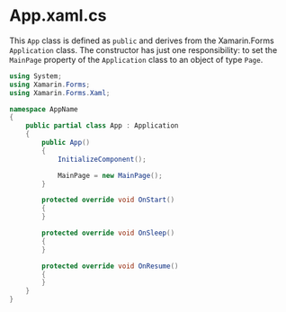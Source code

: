 # App.xaml.cs

This `App` class is defined as `public` and derives from the Xamarin.Forms `Application` class.
The constructor has just one responsibility: to set the `MainPage` property of the `Application` class to an object of type `Page`.

```cs
using System;
using Xamarin.Forms;
using Xamarin.Forms.Xaml;

namespace AppName
{
    public partial class App : Application
    {
        public App()
        {
            InitializeComponent();

            MainPage = new MainPage();
        }

        protected override void OnStart()
        {
        }

        protected override void OnSleep()
        {
        }

        protected override void OnResume()
        {
        }
    }
}
```
